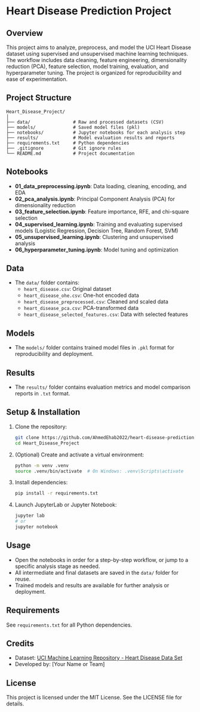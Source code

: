 # Heart Disease Prediction Project

## Overview

This project aims to analyze, preprocess, and model the UCI Heart Disease dataset using supervised and unsupervised machine learning techniques. The workflow includes data cleaning, feature engineering, dimensionality reduction (PCA), feature selection, model training, evaluation, and hyperparameter tuning. The project is organized for reproducibility and ease of experimentation.

## Project Structure

```
Heart_Disease_Project/
│
├── data/                # Raw and processed datasets (CSV)
├── models/              # Saved model files (pkl)
├── notebooks/           # Jupyter notebooks for each analysis step
├── results/             # Model evaluation results and reports
├── requirements.txt     # Python dependencies
├── .gitignore           # Git ignore rules
└── README.md            # Project documentation
```

## Notebooks

- **01_data_preprocessing.ipynb**: Data loading, cleaning, encoding, and EDA
- **02_pca_analysis.ipynb**: Principal Component Analysis (PCA) for dimensionality reduction
- **03_feature_selection.ipynb**: Feature importance, RFE, and chi-square selection
- **04_supervised_learning.ipynb**: Training and evaluating supervised models (Logistic Regression, Decision Tree, Random Forest, SVM)
- **05_unsupervised_learning.ipynb**: Clustering and unsupervised analysis
- **06_hyperparameter_tuning.ipynb**: Model tuning and optimization

## Data

- The `data/` folder contains:
  - `heart_disease.csv`: Original dataset
  - `heart_disease_ohe.csv`: One-hot encoded data
  - `heart_disease_preprocessed.csv`: Cleaned and scaled data
  - `heart_disease_pca.csv`: PCA-transformed data
  - `heart_disease_selected_features.csv`: Data with selected features

## Models

- The `models/` folder contains trained model files in `.pkl` format for reproducibility and deployment.

## Results

- The `results/` folder contains evaluation metrics and model comparison reports in `.txt` format.

## Setup & Installation

1. Clone the repository:
   ```bash
   git clone https://github.com/AhmedEhab2022/heart-disease-prediction.git
   cd Heart_Disease_Project
   ```
2. (Optional) Create and activate a virtual environment:
   ```bash
   python -m venv .venv
   source .venv/bin/activate  # On Windows: .venv\Scripts\activate
   ```
3. Install dependencies:
   ```bash
   pip install -r requirements.txt
   ```
4. Launch JupyterLab or Jupyter Notebook:
   ```bash
   jupyter lab
   # or
   jupyter notebook
   ```

## Usage

- Open the notebooks in order for a step-by-step workflow, or jump to a specific analysis stage as needed.
- All intermediate and final datasets are saved in the `data/` folder for reuse.
- Trained models and results are available for further analysis or deployment.

## Requirements

See `requirements.txt` for all Python dependencies.

## Credits

- Dataset: [UCI Machine Learning Repository - Heart Disease Data Set](https://archive.ics.uci.edu/dataset/45/heart+disease)
- Developed by: [Your Name or Team]

## License

This project is licensed under the MIT License. See the LICENSE file for details.
